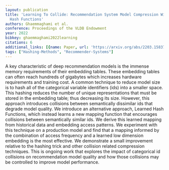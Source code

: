 ```yaml
---
layout: publication
title: 'Learning To Collide: Recommendation System Model Compression With Learned
  Hash Functions'
authors: Ghaemmaghami et al.
conference: Proceedings of the VLDB Endowment
year: 2022
bibkey: ghaemmaghami2022learning
citations: 6
additional_links: [{name: Paper, url: 'https://arxiv.org/abs/2203.15837'}]
tags: ["Hashing-Methods", "Recommender-Systems"]
---
```

A key characteristic of deep recommendation models is the immense memory
requirements of their embedding tables. These embedding tables can often reach
hundreds of gigabytes which increases hardware requirements and training cost.
A common technique to reduce model size is to hash all of the categorical
variable identifiers (ids) into a smaller space. This hashing reduces the
number of unique representations that must be stored in the embedding table;
thus decreasing its size. However, this approach introduces collisions between
semantically dissimilar ids that degrade model quality. We introduce an
alternative approach, Learned Hash Functions, which instead learns a new
mapping function that encourages collisions between semantically similar ids.
We derive this learned mapping from historical data and embedding access
patterns. We experiment with this technique on a production model and find that
a mapping informed by the combination of access frequency and a learned low
dimension embedding is the most effective. We demonstrate a small improvement
relative to the hashing trick and other collision related compression
techniques. This is ongoing work that explores the impact of categorical id
collisions on recommendation model quality and how those collisions may be
controlled to improve model performance.